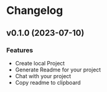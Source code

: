 # Changelog

## v0.1.0 (2023-07-10)

### Features

- Create local Project
- Generate Readme for your project
- Chat with your project
- Copy readme to clipboard
